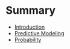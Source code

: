 # Summary

* [Introduction](README.md)
* [Predictive Modeling](predictive-modeling.md)
* [Probability](probability.md)

